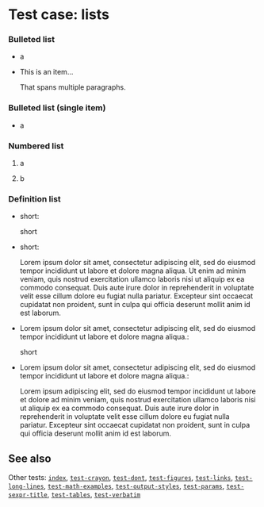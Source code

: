 # Test case: lists

### Bulleted list

- a

- This is an item...

  That spans multiple paragraphs.

### Bulleted list (single item)

- a

### Numbered list

1.  a

2.  b

### Definition list

- short:

  short

- short:

  Lorem ipsum dolor sit amet, consectetur adipiscing elit, sed do
  eiusmod tempor incididunt ut labore et dolore magna aliqua. Ut enim ad
  minim veniam, quis nostrud exercitation ullamco laboris nisi ut
  aliquip ex ea commodo consequat. Duis aute irure dolor in
  reprehenderit in voluptate velit esse cillum dolore eu fugiat nulla
  pariatur. Excepteur sint occaecat cupidatat non proident, sunt in
  culpa qui officia deserunt mollit anim id est laborum.

- Lorem ipsum dolor sit amet, consectetur adipiscing elit, sed do
  eiusmod tempor incididunt ut labore et dolore magna aliqua.:

  short

- Lorem ipsum dolor sit amet, consectetur adipiscing elit, sed do
  eiusmod tempor incididunt ut labore et dolore magna aliqua.:

  Lorem ipsum adipiscing elit, sed do eiusmod tempor incididunt ut
  labore et dolore ad minim veniam, quis nostrud exercitation ullamco
  laboris nisi ut aliquip ex ea commodo consequat. Duis aute irure dolor
  in reprehenderit in voluptate velit esse cillum dolore eu fugiat nulla
  pariatur. Excepteur sint occaecat cupidatat non proident, sunt in
  culpa qui officia deserunt mollit anim id est laborum.

## See also

Other tests:
[`index`](https://pkgdown.r-lib.org/dev/reference/index.md),
[`test-crayon`](https://pkgdown.r-lib.org/dev/reference/test-crayon.md),
[`test-dont`](https://pkgdown.r-lib.org/dev/reference/test-dont.md),
[`test-figures`](https://pkgdown.r-lib.org/dev/reference/test-figures.md),
[`test-links`](https://pkgdown.r-lib.org/dev/reference/test-links.md),
[`test-long-lines`](https://pkgdown.r-lib.org/dev/reference/test-long-lines.md),
[`test-math-examples`](https://pkgdown.r-lib.org/dev/reference/test-math-examples.md),
[`test-output-styles`](https://pkgdown.r-lib.org/dev/reference/test-output-styles.md),
[`test-params`](https://pkgdown.r-lib.org/dev/reference/test-params.md),
[`test-sexpr-title`](https://pkgdown.r-lib.org/dev/reference/test-sexpr-title.md),
[`test-tables`](https://pkgdown.r-lib.org/dev/reference/test-tables.md),
[`test-verbatim`](https://pkgdown.r-lib.org/dev/reference/test-verbatim.md)
